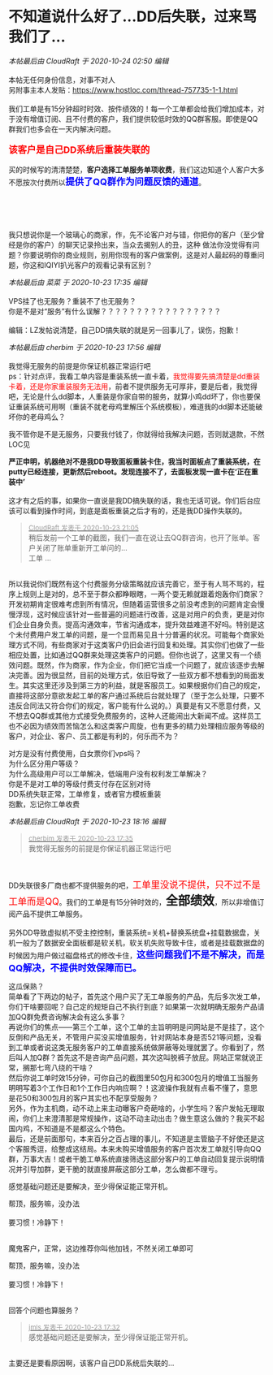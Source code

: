 # 不知道说什么好了...DD后失联，过来骂我们了...


<i class="pstatus"> 本帖最后由 CloudRaft 于 2020-10-24 02:50 编辑 </i><br />
<br />
本帖无任何身份信息，对事不对人<br />
另附事主本人发贴：https://www.hostloc.com/thread-757735-1-1.html<br />
<br />
我们工单是有15分钟超时时效、按件绩效的！每一个工单都会给我们增加成本，对于没有增值订阅、且不付费的客户，我们提供较低时效的QQ群客服。即使是QQ群我们也多会在一天内解决问题。<br />
<br />
<strong><font color="Red"><font size="4">该客户是自己DD系统后重装失联的</font></font></strong><br />
<img id="aimg_nvwVx" onclick="zoom(this, this.src, 0, 0, 0)" class="zoom" src="https://iuimg.com/images/2020/10/23/iTqP.png" onmouseover="img_onmouseoverfunc(this)" onload="thumbImg(this)" border="0" alt="" /><br />
<br />
买的时候写的清清楚楚，<strong>客户选择工单服务单项收费</strong>，我们这边知道个人客户大多不愿按次付费所以<strong><font color="Blue"><font size="4">提供了QQ群作为问题反馈的通道</font></font></strong>。<br />
<img id="aimg_td9Qp" onclick="zoom(this, this.src, 0, 0, 0)" class="zoom" src="https://iuimg.com/images/2020/10/23/irGu.png" onmouseover="img_onmouseoverfunc(this)" onload="thumbImg(this)" border="0" alt="" /><br />
<br />
<br />
<br />
<img id="aimg_D78gq" onclick="zoom(this, this.src, 0, 0, 0)" class="zoom" src="https://iuimg.com/images/2020/10/23/iIlf.png" onmouseover="img_onmouseoverfunc(this)" onload="thumbImg(this)" border="0" alt="" /><br />
<br />


我只想说你是一个玻璃心的商家，作，先不论客户对与错，你把你的客户（至少曾经是你的客户）的聊天记录拎出来，当众去揭别人的丑，这种 做法你没觉得有问题？你要说明你的商业规则，别用你现有的客户做案例，这是对人最起码的尊重问题，你这和IQIYI扒光客户的观看记录有区别？

<i class="pstatus"> 本帖最后由 菜菜 于 2020-10-23 17:35 编辑 </i><br />
<br />
VPS挂了也无服务？重装不了也无服务？<br />
你是不是对“服务”有什么误解？？？？？？？？？？？？？？？？？<br />
<br />
编辑：LZ发帖说清楚，自己DD搞失联的就是另一回事儿了，误伤，抱歉！

<i class="pstatus"> 本帖最后由 cherbim 于 2020-10-23 17:56 编辑 </i><br />
<br />
我觉得无服务的前提是你保证机器正常运行吧<br />
ps：针对点评，我看工单内容是重装系统一直卡着，<font color="Red">我觉得要先搞清楚是dd重装卡着，还是你家重装服务无法用</font>，前者不提供服务无可厚非，要是后者，我觉得吧，无论是什么dd脚本，人重装是你家自带的服务，就算小鸡dd坏了，你也要保证重装系统可用啊（重装不就老母鸡里解压个系统模板），难道我的dd脚本还能破坏你的老母鸡么？

我不管你是不是无服务，只要我付钱了，你就得给我解决问题，否则就退款，不然LOC见<img src="static/image/smiley/default/lol.gif" smilieid="12" border="0" alt="" /> 

<strong>严正申明，机器绝对不是我DD导致面板重装卡住，我当时面板点了重装系统，在putty已经连接，更新然后reboot。发现连接不了，去面板发现一直卡在‘正在重装中’<br />
<font color="Red"></font></strong><br />
这才有之后的事，如果你一直说是我DD搞失联的话，我也无话可说。你们后台应该可以看到操作时间，到底是面板重装之后才有的，还是我DD操作失联的。<br />


<div class="quote"><blockquote><font size="2"><a href="https://www.hostloc.com/forum.php?mod=redirect&amp;goto=findpost&amp;pid=9343236&amp;ptid=757680" target="_blank"><font color="#999999">CloudRaft 发表于 2020-10-23 21:05</font></a></font><br />
稍后发前一个工单的截图，我们一直在说让去QQ群咨询，也开了账单。客户关闭了账单重新开工单问的…<br />
工单 ...</blockquote></div><br />
所以我说你们既然有这个付费服务分级策略就应该完善它，至于有人骂不骂的，程序上规则上是对的，总不至于群众都睁眼瞎，一两个耍无赖就跟着炮轰你们商家？<br />
开发初期肯定很难考虑到所有情况，但随着运营很多之前没考虑到的问题肯定会慢慢浮现，这时候应该针对一些普遍的问题进行改善，这是对用户的负责，更是对你们企业自身负责。提高沟通效率，节省沟通成本，提升效益难道不好吗。特别是这个未付费用户发工单的问题，是一个显而易见且十分普遍的状况。可能每个商家处理方式不同，有些商家对于这类客户仍旧会进行回复和处理。其实你们也做了一些相应处置，比如通过QQ群来处理这类客户的问题。但你也说了，这里又有一个绩效问题。既然，作为商家，作为企业，你们把它当成一个问题了，就应该逐步去解决完善。因为很显然，目前的处理方式，依旧导致了一些双方都不想看到的局面发生。其实这里还涉及到第三方的利益，就是客服员工。如果根据你们自己的规定，直接将这部分意欲发起工单的客户通过系统后台就处理了（至于怎么处理，只要不违反合同法又符合你们的规定，客户能有什么说的。）真要是有又不愿意付费，又不想去QQ群或其他方式接受免费服务的，这种人还能闹出大新闻不成。这样员工也不必因为绩效而苦恼怎么和这类客户周旋，也有更多的精力处理相应服务等级的客户，对企业、客户、员工都是有利的，何乐而不为？<img id="aimg_PWwAr" onclick="zoom(this, this.src, 0, 0, 0)" class="zoom" src="https://cdn.jsdelivr.net/gh/hishis/forum-master/public/images/patch.gif" onmouseover="img_onmouseoverfunc(this)" onload="thumbImg(this)" border="0" alt="" />

对方是没有付费使用，白女票你们vps吗？<br />
为什么区分用户等级？<br />
为什么高级用户可以工单解决，低端用户没有权利发工单解决？<br />
你是不是对工单的等级付费支付存在区别对待<br />
DD系统失联正常，工单修复，或者官方模板重装<br />
抱歉，忘记你工单收费

<i class="pstatus"> 本帖最后由 CloudRaft 于 2020-10-23 18:16 编辑 </i><br />
<div class="quote"><blockquote><font size="2"><a href="https://www.hostloc.com/forum.php?mod=redirect&amp;goto=findpost&amp;pid=9342107&amp;ptid=757680" target="_blank"><font color="#999999">cherbim 发表于 2020-10-23 17:35</font></a></font><br />
我觉得无服务的前提是你保证机器正常运行吧</blockquote></div><br />
<br />
DD失联很多厂商也都不提供服务的吧，<font color="Red"><font size="4">工单里没说不提供，只不过不是工单而是QQ</font></font>。我们的工单是有15分钟时效的，<strong><font size="5">全部绩效</font></strong>，所以非增值订阅产品不提供工单服务。<br />
<br />
另外DD导致虚拟机不受主控控制，重装系统=关机+替换系统盘+挂载数据盘，关机一般为了数据安全面板都是软关机，软关机失败导致卡住，或者是挂载数据盘的时候因为用户做过磁盘格式的修改卡住，<font size="4"><strong><font color="Blue">这些问题我们不是不解决，而是QQ解决，不提供时效保障而已。</font></strong></font>

这瓜保熟？<br />
简单看了下两边的帖子，首先这个用户买了无工单服务的产品，先后多次发工单，你们干啥要回呢？自己定的规矩自己不执行到底？如果第一次就明确无服务产品请加QQ群免费咨询解决会有这么多事？<br />
再说你们的焦点——第三个工单，这个工单的主旨明明是问网站是不是挂了，这个反倒和产品无关，不管用户买没买增值服务，针对网站本身是否521等问题，没看到工单或者说这类无服务客户的工单直接系统做屏蔽等处理就罢了。你看到了，然后叫人加Q群？首先这不是咨询产品问题，其次这叫脱裤子放屁。网站正常就说正常，搁那七弯八绕的干啥？<br />
然后你说工单时效15分钟，可你自己的截图里50包月和300包月的增值工当服务明明写着3个工作日和1个工作日内响应啊？！这波操作我就有点看不懂了，意思是花50和300包月的客户其实也不配享受服务？<br />
另外，作为主机商，动不动上来主动曝客户奇葩啥的，小学生吗？客户发帖无理取闹，你们上来澄清那是常规操作，这动不动主动出击？做生意这么做的？我买不起国内鸡，不知道是不是都这么个特色。<br />
最后，还是前面那句，本来百分之百占理的事儿，不知道是主管脑子不好使还是这个客服秀逗，给整成这结局。本来未购买增值服务的客户首次发工单就引导向QQ群，万事大吉！或者干脆工单系统直接筛选这部分客户的工单自动回复提示说明情况并引导加群，更干脆的就直接屏蔽这部分工单，怎么做都不理亏。<img id="aimg_lF33p" onclick="zoom(this, this.src, 0, 0, 0)" class="zoom" src="https://cdn.jsdelivr.net/gh/hishis/forum-master/public/images/patch.gif" onmouseover="img_onmouseoverfunc(this)" onload="thumbImg(this)" border="0" alt="" />

感觉基础问题还是要解决，至少得保证能正常开机。

帮顶，服务嘛，没办法<br />
<br />
要习惯！冷静下！<br />
<br />
<img src="static/image/smiley/default/lol.gif" smilieid="12" border="0" alt="" /><img src="static/image/smiley/default/lol.gif" smilieid="12" border="0" alt="" /><img src="static/image/smiley/default/lol.gif" smilieid="12" border="0" alt="" />

魔鬼客户，正常，这边推荐你叫他加钱，不然关闭工单即可

帮顶，服务嘛，没办法<br />
<br />
要习惯！冷静下！<br />
<br />
<img src="static/image/smiley/default/lol.gif" smilieid="12" border="0" alt="" /><img src="static/image/smiley/default/lol.gif" smilieid="12" border="0" alt="" /><img src="static/image/smiley/default/lol.gif" smilieid="12" border="0" alt="" />

回答个问题也算服务？<img id="aimg_mCq8E" onclick="zoom(this, this.src, 0, 0, 0)" class="zoom" src="https://cdn.jsdelivr.net/gh/hishis/forum-master/public/images/patch.gif" onmouseover="img_onmouseoverfunc(this)" onload="thumbImg(this)" border="0" alt="" />

<div class="quote"><blockquote><font size="2"><a href="https://www.hostloc.com/forum.php?mod=redirect&amp;goto=findpost&amp;pid=9342084&amp;ptid=757680" target="_blank"><font color="#999999">jmls 发表于 2020-10-23 17:32</font></a></font><br />
感觉基础问题还是要解决，至少得保证能正常开机。</blockquote></div><br />
主要还是要看原因啊，该客户自己DD系统后失联的...
